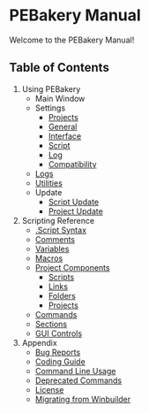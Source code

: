 # PEBakery Manual

Welcome to the PEBakery Manual!

## Table of Contents

1. Using PEBakery
    * Main Window
    * Settings
	    * [Projects](./Usage/Settings-Projects.md)
		* [General](./Usage/Settings-General.md)
		* [Interface](./Usage/Settings-Interface.md)
		* [Script](./Usage/Settings-Script.md)
		* [Log](./Usage/Settings-Log.md)
		* [Compatibility](./Usage/Settings-Compatibility.md)
	* [Logs](./Usage/Logs.md)
    * [Utilities](./Usage/Utilities.md)
    * Update
       * [Script Update](./Usage/ScriptUpdate.md)
	   * [Project Update](./Usage/ProjectUpdate.md)
1. Scripting Reference
    * [.Script Syntax](./LangRef/Syntax.md)
	* [Comments](./LangRef/Comments.md)
	* [Variables](./LangRef/Variables.md)
	* [Macros](./LangRef/Macros.md)
    * [Project Components](./Projects/README.md)
         * [Scripts](./Projects/ScriptFiles.md)
         * [Links](./Projects/LinkFiles.md)
         * [Folders](./Projects/FolderFiles.md)
         * [Projects](./Projects/ProjectFiles.md)
    * [Commands](./Commands/README.md)
	* [Sections](./LangRef/Sections.md)
    * [GUI Controls](./GUIControls/README.md)
1. Appendix
    * [Bug Reports](./BugReport/README.md)
    * [Coding Guide](./CodingGuide/README.md)
	* [Command Line Usage](./Usage/CommandLine.md)
	* [Deprecated Commands](./Commands/Deprecated.md)
    * [License](LICENSE)
    * [Migrating from Winbuilder](./CodingGuide/Migrating.md)